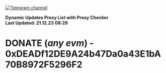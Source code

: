 [![Telegram channel](https://img.shields.io/endpoint?url=https://runkit.io/damiankrawczyk/telegram-badge/branches/master?url=https://t.me/n4z4v0d)](https://t.me/n4z4v0d) 

**Dynamic Updates Proxy List with Proxy Checker**  
**Last Updated: 21.12.23 08:29**

# DONATE (_any evm_) - 0xDEADf12DE9A24b47Da0a43E1bA70B8972F5296F2
